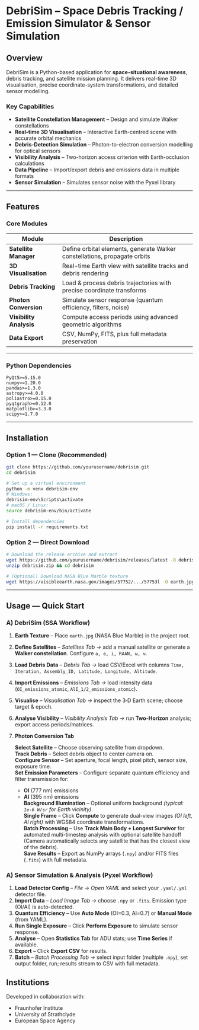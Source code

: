 # DebriSim – Space Debris Tracking / Emission Simulator & Sensor Simulation

## Overview
DebriSim is a Python-based application for **space-situational awareness**, debris tracking, and satellite mission planning. It delivers real-time 3D visualisation, precise coordinate-system transformations, and detailed sensor modelling.

### Key Capabilities
- **Satellite Constellation Management** – Design and simulate Walker constellations  
- **Real-time 3D Visualisation** – Interactive Earth-centred scene with accurate orbital mechanics  
- **Debris-Detection Simulation** – Photon-to-electron conversion modelling for optical sensors  
- **Visibility Analysis** – Two-horizon access criterion with Earth-occlusion calculations  
- **Data Pipeline** – Import/export debris and emissions data in multiple formats  
- **Sensor Simulation** – Simulates sensor noise with the Pyxel library  

---

## Features

### Core Modules
| Module               | Description                                                                      |
|----------------------|----------------------------------------------------------------------------------|
| **Satellite Manager**| Define orbital elements, generate Walker constellations, propagate orbits        |
| **3D Visualisation** | Real-time Earth view with satellite tracks and debris rendering                   |
| **Debris Tracking**  | Load & process debris trajectories with precise coordinate transforms             |
| **Photon Conversion**| Simulate sensor response (quantum efficiency, filters, noise)                    |
| **Visibility Analysis**| Compute access periods using advanced geometric algorithms                     |
| **Data Export**      | CSV, NumPy, FITS, plus full metadata preservation                                 |

---

### Python Dependencies
```
PyQt5>=5.15.0
numpy>=1.20.0
pandas>=1.3.0
astropy>=4.0.0
poliastro>=0.15.0
pyqtgraph>=0.12.0
matplotlib>=3.3.0
scipy>=1.7.0
```

---

## Installation

### Option 1 — Clone (Recommended)
```bash
git clone https://github.com/yourusername/debrisim.git
cd debrisim

# Set up a virtual environment
python -m venv debrisim-env
# Windows:
debrisim-env\Scripts\activate
# macOS / Linux:
source debrisim-env/bin/activate

# Install dependencies
pip install -r requirements.txt
```

### Option 2 — Direct Download
```bash
# Download the release archive and extract
wget https://github.com/yourusername/debrisim/releases/latest -O debrisim.zip
unzip debrisim.zip && cd debrisim

# (Optional) Download NASA Blue Marble texture
wget https://visibleearth.nasa.gov/images/57752/.../57753l -O earth.jpg
```

---

## Usage — Quick Start
### A) DebriSim (SSA Workflow)
1. **Earth Texture** – Place `earth.jpg` (NASA Blue Marble) in the project root.  
2. **Define Satellites** – *Satellites Tab →* add a manual satellite or generate a **Walker constellation**. Configure `a, e, i, RAAN, ω, ν`.  
3. **Load Debris Data** – *Debris Tab →* load CSV/Excel with columns `Time, Iteration, Assembly_ID, Latitude, Longitude, Altitude`.  
4. **Import Emissions** – *Emissions Tab →* load intensity data (`OI_emissions_atomic`, `AlI_1/2_emissions_atomic`).  
5. **Visualise** – *Visualisation Tab →* inspect the 3‑D Earth scene; choose target & epoch.  
6. **Analyse Visibility** – *Visibility Analysis Tab →* run **Two-Horizon** analysis; export access periods/matrices.  
7. **Photon Conversion Tab**

      **Select Satellite** – Choose observing satellite from dropdown.  
      **Track Debris** – Select debris object to center camera on.  
      **Configure Sensor** – Set aperture, focal length, pixel pitch, sensor size, exposure time.  
      **Set Emission Parameters** – Configure separate quantum efficiency and filter transmission for:
      - **OI** (777 nm) emissions
      - **Al** (395 nm) emissions  
      **Background Illumination** – Optional uniform background *(typical: `1e-6 W/sr` for Earth vicinity)*.  
      **Single Frame** – Click **Compute** to generate dual-view images *(OI left, Al right)* with WGS84 coordinate transformations.  
      **Batch Processing** – Use **Track Main Body + Longest Survivor** for automated multi-timestep analysis with optional satellite handoff (Camera automatically selects any satellite that has the closest view of the debris).  
      **Save Results** – Export as NumPy arrays (`.npy`) and/or FITS files (`.fits`) with full metadata.

### A) Sensor Simulation & Analysis (Pyxel Workflow)
1. **Load Detector Config** – *File → Open YAML* and select your `.yaml/.yml` detector file.  
2. **Import Data** – *Load Image Tab →* choose `.npy` or `.fits`. Emission type (OI/Al) is auto-detected.  
3. **Quantum Efficiency** – Use **Auto Mode** (OI=0.3, Al=0.7) or **Manual Mode** (from YAML).  
4. **Run Single Exposure** – Click **Perform Exposure** to simulate sensor response.  
5. **Analyse** – Open **Statistics Tab** for ADU stats; use **Time Series** if available.  
6. **Export** – Click **Export CSV** for results.  
7. **Batch** – *Batch Processing Tab →* select input folder (multiple `.npy`), set output folder, run; results stream to CSV with full metadata.

## Institutions
Developed in collaboration with:

- Fraunhofer Institute  
- University of Strathclyde  
- European Space Agency
